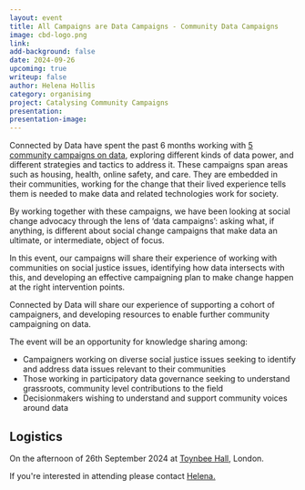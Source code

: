 ```yaml
---
layout: event
title: All Campaigns are Data Campaigns - Community Data Campaigns
image: cbd-logo.png
link: 
add-background: false
date: 2024-09-26
upcoming: true
writeup: false
author: Helena Hollis
category: organising
project: Catalysing Community Campaigns
presentation: 
presentation-image: 
---
```

Connected by Data have spent the past 6 months working with [5 community campaigns on data](https://connectedbydata.org/projects/2023-catalysing-communities), exploring different kinds of data power, and different strategies and tactics to address it. These campaigns span areas such as housing, health, online safety, and care. They are embedded in their communities, working for the change that their lived experience tells them is needed to make data and related technologies work for society. 

<!--more-->

By working together with these campaigns, we have been looking at social change advocacy through the lens of ‘data campaigns’: asking what, if anything, is different about social change campaigns that make data an ultimate, or intermediate, object of focus.

In this event, our campaigns will share their experience of working with communities on social justice issues, identifying how data intersects with this, and developing an effective campaigning plan to make change happen at the right intervention points.

Connected by Data will share our experience of supporting a cohort of campaigners, and developing resources to enable further community campaigning on data.

The event will be an opportunity for knowledge sharing among:
* Campaigners working on diverse social justice issues seeking to identify and address data issues relevant to their communities 
* Those working in participatory data governance seeking to understand grassroots, community level contributions to the field
* Decisionmakers wishing to understand and support community voices around data

## Logistics
On the afternoon of 26th September 2024 at [Toynbee Hall](https://www.toynbeehall.org.uk/), London.

If you're interested in attending please contact [Helena.](mailto:helena@connectedbydata.org)